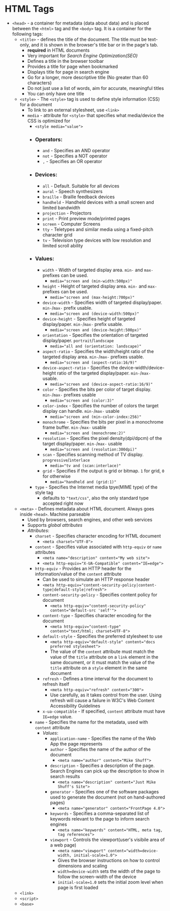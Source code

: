 # HTML Tags

- `<head>` - a container for metadata (data about data) and is placed between the `<html>` tag and the `<body>` tag.  It is a container for the following tags:
    - `<title>` - defines the title of the document. The title must be text-only, and it is shown in the browser's title bar or in the page's tab.
        - **required** in HTML documents
        - Very important for *Search Engine Optimization(SEO)*
        - Defines a title in the browser toolbar
        - Provides a title for page when bookmarked
        - Displays title for page in search engine
        - Go for a longer, more descriptive title (No greater than 60 characters)
        - Do not just use a list of words, aim for accurate, meaningful titles
        - You can only have one title
    - `<style>` - The `<style>` tag is used to define style information (CSS) for a document
      - To link to an external stylesheet, use `<link>`
      - `media` - attribute for `<style>` that specifies what media/device the CSS is optimized for
        - `<style media="value">`
        - ### Operators:
          - `and` - Specifies an AND operator
          - `not` - Specifies a NOT operator
          - `,` - Specifies an OR operator
        - ### Devices:
          - `all` - Default.  Suitable for all devices
          - `aural` - Speech synthesizers
          - `braille` - Braille feedback devices
          - `handheld` - Handheld devices with a small screen and limited bandwidth
          - `projection` - Projectors
          - `print` - Print preview mode/printed pages
          - `screen` - Computer Screens
          - `tty` - Teletypes and similar media using a fixed-pitch character grid
          - `tv` - Television type devices with low resolution and limited scroll ability
        - ### Values:
          - `width` - Width of targeted display area. `min-` and `max-` prefixes can be used. 
            - `media="screen and (min-width:500px)"`
          - `height` - Height of targeted display area. `min-` and `max-` prefixes can be used. 
            - `media="screen and (max-height:700px)"`
          - `device-width` - Specifies width of targeted display/paper. `min-`/`max-` prefix usable. 
            - `media="screen and (device-width:500px)"`
          - `device-height` - Specifies height of targeted display/paper. `min-`/`max-` prefix usable. 
            - `media="screen and (device-height:500px)"`
          - `orientation` - Specifies the orientation of targeted display/paper. `portrait`/`landscape`
            - `media="all and (orientation: landscape)"`
          - `aspect-ratio` - Specifies the width/height ratio of the targeted display area. `min-`/`max-` prefixes usable.
            - `media="screen and (aspect-ratio:16/9)"`
          - `device-aspect-ratio` - Specifies the device-width/device-height ratio of the targeted display/paper. `min-`/`max-` usable.
            - `media="screen and (device-aspect-ratio:16/9)"`
          - `color` - Specifies the bits per color of target display. `min-`/`max-` prefixes usable
            - `media="screen and (color:3)"`
          - `color-index` - Specifies the number of colors the target display can handle. `min-`/`max-` usable
            - `media="screen and (min-color-index:256)"`
          - `monochrome` - Specifies the bits per pixel in a monochrome frame buffer. `min-`/`max-` usable
            - `media="screen and (monochrome:2)"`
          - `resolution` - Specifies the pixel density(dpi/dpcm) of the target display/paper. `min-`/`max-` usable
            - `media="screen and (resolution:300dpi)"`
          - `scan` - Specifies scanning method of TV display. `progressive`/`interlace`
            - `media="tv and (scan:interlace)"`
          - `grid` - Specifies if the output is grid or bitmap. `1` for grid, `0` for otherwise
            - `media="handheld and (grid:1)"`
        - `type` - Specifies the Internet media tpye(MIME type) of the style tag
          - defaults to `"text/css"`, also the only standard type accepted right now
    - `<meta>` - Defines metadata about HTML document.  Always goes inside `<head>`.  Machine parseable
      - Used by browsers, search engines, and other web services
      - Supports *global attributes*
      - *Attributes*:
        - `charset` - Specifies character encoding for HTML document
          - `<meta charset="UTF-8">`
        - `content` - Specifies value associated with `http-equiv` or `name` attributes
          - `<meta name="description" content="My web site">`
          - `<meta http-equiv="X-UA-Compatible" content="IE=edge">`
        - `http-equiv` - Provides an HTTP header for the information/value of the `content` attribute
          - Can be used to simulate an HTTP response header
          - `<meta http-equiv="content-security-policy|content-type|default-style|refresh">`
          - `content-security-policy` - Specifies content policy for document
            - `<meta http-equiv="content-security-policy" content="default-src 'self'">`
          - `content-type` - Specifies character encoding for the document
            - `<meta http-equiv="content-type" content="text/html; charset=UTF-8">`
          - `default-style` - Specifies the preferred stylesheet to use
            - `<meta http-equiv="default-style" content="docs preferred stylesheet">`
            - The value of the `content` attribute must match the value of the `title` attribute on a `link` element in the same document, or it must match the value of the `title` attribute on a `style` element in the same document
          - `refresh` - Defines a time interval for the document to refresh itself
            - `<meta http-equiv="refresh" content="300">`
            - Use carefully, as it takes control from the user.  Using refresh will cause a failure in W3C's Web Content Accessibility Guidelines
          - `x-ua-compatible` - If specified, `content` attribute must have `IE=edge` value.
        - `name` - Specifies the name for the metadata, used with `content` attribute
          - *Values*:
            - `application-name` - Specifies the name of the Web App the page represents
            - `author` - Specifies the name of the author of the document
              - `<meta name="author" content="Mike Shuff">`
            - `description` - Specifies a description of the page.  Search Engines can pick up the description to show in search results
              - `<meta name="description" content="Just Mike Shuff's Site">`
            - `generator` - Specifies one of the software packages used to generate the document (not on hand-authored pages)
              - `<meta name="generator" content="FrontPage 4.0">`
            - `keywords` - Specifies a comma-separated list of keywords relevant to the page to inform search engines
              - `<meta name="keywords" content="HTML, meta tag, tag references">`
            - `viewport` - Controls the viewport(user's visibile area of a web page)
              - `<meta name="viewport" content="width=device-width, initial-scale=1.0">`
              - Gives the browser instructions on how to control dimensions and scaling
              - `width=device-width` sets the width of the page to follow the screen-width of the device
              - `initial-scale=1.0` sets the initial zoom level when page is first loaded
    - `<link>`
    - `<script>`
    - `<base>`
